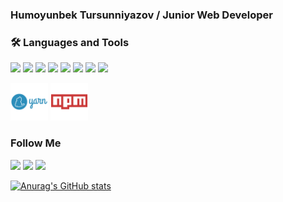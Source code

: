 ### Humoyunbek Tursunniyazov / Junior Web Developer

### 🛠 Languages and Tools

<img src="https://camo.githubusercontent.com/c185ccc56de9122ba42ad42cdb42d2297f3bff5d56e1bb126cdaa79de1c301aa/68747470733a2f2f696d672e736869656c64732e696f2f62616467652f2d48544d4c352d3038323033323f7374796c653d666f722d7468652d6261646765266c6f676f3d48544d4c35266c6f676f436f6c6f723d23313835414442"></img>
<img src="https://camo.githubusercontent.com/55a371554cd71e4129adc60851836f33c1966d16ee3b22cd2d79506e296f97b4/68747470733a2f2f696d672e736869656c64732e696f2f62616467652f2d435353332d3038323033323f7374796c653d666f722d7468652d6261646765266c6f676f3d43535333266c6f676f436f6c6f723d313537324236"></img>
<img src="https://camo.githubusercontent.com/ac172daace01ffd90d22c52b6454e02819deaa623b04044f823acb1cff98b26e/68747470733a2f2f696d672e736869656c64732e696f2f62616467652f2d536173732d3038323033323f7374796c653d666f722d7468652d6261646765266c6f676f3d53617373"></img>
<img src="https://camo.githubusercontent.com/ce93470eae459d1377419362ac8d61da7a37decc923ca2cfa1bbd80dc558a493/68747470733a2f2f696d672e736869656c64732e696f2f62616467652f2d4769742d3038323033323f7374796c653d666f722d7468652d6261646765266c6f676f3d476974"></img>
<img src="https://camo.githubusercontent.com/6f2797638772fb02337388cd6501c67131191668087967693e327fe76a972f81/68747470733a2f2f696d672e736869656c64732e696f2f62616467652f2d4769744875622d3038323033323f7374796c653d666f722d7468652d6261646765266c6f676f3d476974487562"></img>
<img src="https://camo.githubusercontent.com/19c5912ad6c29556730ff342eca4afa8789e8bd0798596c64730f8ea643c2a2d/68747470733a2f2f696d672e736869656c64732e696f2f62616467652f2d426f6f7473747261702d3038323033323f7374796c653d666f722d7468652d6261646765266c6f676f3d426f6f747374726170"></img>
<img src="https://camo.githubusercontent.com/117efbfd8b406de72899c6ce35807215028d5da1e19b62f6135a6ab3fc88535b/68747470733a2f2f696d672e736869656c64732e696f2f62616467652f2d4a6176615363726970742d3038323033323f7374796c653d666f722d7468652d6261646765266c6f676f3d4a617661536372697074266c6f676f436f6c6f723d23464543323630"></img>
<img src="https://camo.githubusercontent.com/66e897a94319baf880c2130267d7ce42b923f39ec2138f43fd233030fb3cf9cd/68747470733a2f2f696d672e736869656c64732e696f2f62616467652f2d52656163742d3038323033323f7374796c653d666f722d7468652d6261646765266c6f676f3d5265616374266c6f676f436f6c6f723d23363144414642"></img>

<img width="60px" src="https://raw.githubusercontent.com/devicons/devicon/1119b9f84c0290e0f0b38982099a2bd027a48bf1/icons/yarn/yarn-original-wordmark.svg"></img>
<img width="60px" src="https://raw.githubusercontent.com/devicons/devicon/1119b9f84c0290e0f0b38982099a2bd027a48bf1/icons/npm/npm-original-wordmark.svg"></img>


###  Follow Me
<a href="https://t.me/tursunniyazovhumoyunbek" target="__blank"><img src="https://img.shields.io/badge/-Telegram-082032?style=for-the-badge&logo=Telegram&logoColor=#26A5E4"></img></a>
<a href="https://t.me/tursunniyazovhumoyunbek" target="__blank"><img src="https://img.shields.io/badge/-YouTube-082032?style=for-the-badge&logo=Youtube&logoColor=FF0000"></img></a>
<a href="https://www.instagram.com/humoyunbek_tursunniyazov" target="__blank"><img src="https://img.shields.io/badge/-Instagram-082032?style=for-the-badge&logo=Instagram&logoColor=#E4405F"></img></a>

[![Anurag's GitHub stats](https://github-readme-stats.vercel.app/api?username=humoyunbek2007)](https://github.com/anuraghazra/github-readme-stats)

